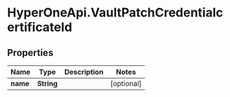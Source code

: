 # HyperOneApi.VaultPatchCredentialcertificateId

## Properties

Name | Type | Description | Notes
------------ | ------------- | ------------- | -------------
**name** | **String** |  | [optional] 


